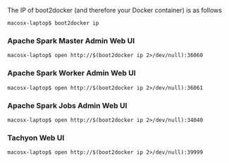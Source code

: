 The IP of boot2docker (and therefore your Docker container) is as follows
```
macosx-laptop$ boot2docker ip
```

### Apache Spark Master Admin Web UI
```
macosx-laptop$ open http://$(boot2docker ip 2>/dev/null):36060
```

### Apache Spark Worker Admin Web UI
```
macosx-laptop$ open http://$(boot2docker ip 2>/dev/null):36061
```

### Apache Spark Jobs Admin Web UI
```
macosx-laptop$ open http://$(boot2docker ip 2>/dev/null):34040
```

### Tachyon Web UI
```
macosx-laptop$ open http://$(boot2docker ip 2>/dev/null):39999
```

